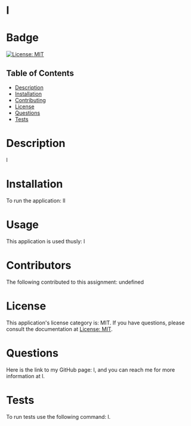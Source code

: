 # l

 # Badge
 [![License: MIT](https://img.shields.io/badge/License-MIT-yellow.svg)](https://opensource.org/licenses/MIT)


  ## Table of Contents
  - [Description](#description)
  - [Installation](#description)
  - [Contributing](#contributing)
  - [License](#license)
  - [Questions](#questions)
  - [Tests](#tests)

# Description

l


# Installation

To run the application: ll


# Usage

This application is used thusly: l


# Contributors

The following contributed to this assignment: undefined


# License

This application's license category is: MIT. If you have questions, please consult the documentation at [License: MIT](https://opensource.org/licenses/MIT).


# Questions

Here is the link to my GitHub page: l, and you can reach me for more information at l.


# Tests

To run tests use the following command: l.

#
